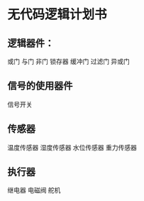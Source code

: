 # 无代码逻辑计划书







## 逻辑器件：
或门
与门
非门
锁存器
缓冲门
过滤门
异或门

## 信号的使用器件
信号开关



## 传感器
温度传感器
湿度传感器
水位传感器
重力传感器


## 执行器
继电器
电磁阀
舵机

